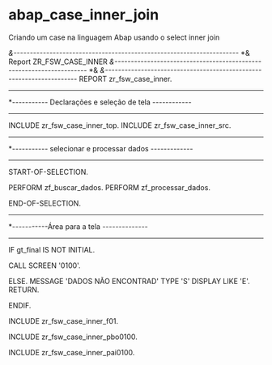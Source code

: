 # abap_case_inner_join
Criando um case na linguagem Abap usando o select inner join

*&---------------------------------------------------------------------*
*& Report ZR_FSW_CASE_INNER
*&---------------------------------------------------------------------*
*&
*&---------------------------------------------------------------------*
REPORT zr_fsw_case_inner.

*******************************************************
*----------- Declarações e seleção de tela ------------
*******************************************************
INCLUDE zr_fsw_case_inner_top.
INCLUDE zr_fsw_case_inner_src.

*******************************************************
*----------- selecionar e processar dados -------------
*******************************************************
START-OF-SELECTION.

PERFORM zf_buscar_dados.
PERFORM zf_processar_dados.

END-OF-SELECTION.


*******************************************
*-----------Área para a tela --------------
*******************************************
IF gt_final IS NOT INITIAL.

  CALL SCREEN '0100'.

  ELSE.
    MESSAGE 'DADOS NÃO ENCONTRAD' TYPE 'S' DISPLAY LIKE 'E'.
    RETURN.

ENDIF.

INCLUDE zr_fsw_case_inner_f01.

INCLUDE zr_fsw_case_inner_pbo0100.

INCLUDE zr_fsw_case_inner_pai0100.
